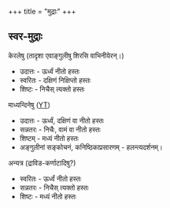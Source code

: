 +++
title = "मुद्राः"
+++

## स्वर-मुद्राः
केरलेषु (तादृशा एवाङ्गुलीषु शिरसि वाभिनीयेरन्।)

- उदात्तः - ऊर्ध्वं नीतो हस्तः
- स्वरितः - दक्षिणं निक्षिप्तो हस्तः
- शिष्टः - निचैस् त्यक्तो हस्तः

माध्यन्दिनेषु ([YT](https://youtu.be/wjxifFNyNFA?t=145))

- उदात्तः - ऊर्ध्वं, दक्षिणं वा नीतो हस्तः
- सन्नतरः - निचैः, वामं वा नीतो हस्तः
- शिष्टम् - मध्यं नीतो हस्तः
- अङ्गुलीनां सङ्कोचनं, कनिष्ठिकाप्रसारणम् - हलन्त्यदर्शनम्।

अन्यत्र (द्राविड-कर्णाटादिषु?)

- स्वरितः - ऊर्ध्वं नीतो हस्तः
- सन्नतरः - निचैस् त्यक्तो हस्तः
- शिष्टः - मध्यं नीतो हस्तः
